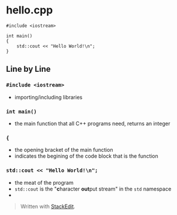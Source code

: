 # hello.cpp

```
#include <iostream>

int main()
{
	std::cout << "Hello World!\n";
}
```

## Line by Line

### `#include <iostream>`
- importing/including libraries

### `int main()`
- the main function that all C++ programs need, returns an integer

### `{`
- the opening bracket of the main function
- indicates the begining of the code block that is the function

### `std::cout << "Hello World!\n";`

- the meat of the program
- `std::cout` is the "**c**haracter **out**put stream" in the `std` namespace
- 




> Written with [StackEdit](https://stackedit.io/).
<!--stackedit_data:
eyJoaXN0b3J5IjpbLTEzMzkwNjM4NThdfQ==
-->